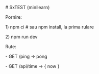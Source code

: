 \# SxTEST (minilearn)

Pornire:

1\) npm ci   # sau npm install, la prima rulare

2\) npm run dev

Rute:

\- GET /ping → pong

\- GET /api/time → { now }

